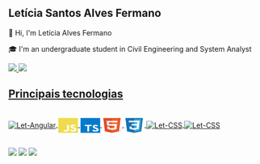 ## Letícia Santos Alves Fermano

👋 Hi, I'm Letícia Alves Fermano

🎓 I'm an undergraduate student in Civil Engineering and System Analyst

<div>
  <a href="https://github.com/leticiafermano">
  <img height="180em" src="https://github-readme-stats.vercel.app/api?username=leticiafermano&&rank_icon=github&show_icons=true&theme=dark&include_all_commits=true&count_private=true"/>  
  <img height="180em" src="https://github-readme-stats.vercel.app/api/top-langs/?username=leticiafermano&layout=compact&langs_count=16&theme=dark"/>

</div>

## Principais tecnologias

<div style="display: inline_block"><br>
  <img align="center" alt="Let-Angular" height="30" width="40" src="https://cdn.jsdelivr.net/gh/devicons/devicon@latest/icons/angular/angular-original.svg">
  <img align="center" alt="Let-Js" height="30" width="40" src="https://raw.githubusercontent.com/devicons/devicon/master/icons/javascript/javascript-plain.svg">
  <img align="center" alt="Let-Ts" height="30" width="40" src="https://raw.githubusercontent.com/devicons/devicon/master/icons/typescript/typescript-plain.svg">
  <img align="center" alt="Let-HTML" height="30" width="40" src="https://raw.githubusercontent.com/devicons/devicon/master/icons/html5/html5-original.svg">
  <img align="center" alt="Let-CSS" height="30" width="40" src="https://raw.githubusercontent.com/devicons/devicon/master/icons/css3/css3-original.svg">  
  <img align="center" alt="Let-CSS" height="30" width="40" src="https://cdn.jsdelivr.net/gh/devicons/devicon@latest/icons/java/java-original.svg" />
  <img align="center" alt="Let-CSS" height="30" width="40" src="https://cdn.jsdelivr.net/gh/devicons/devicon@latest/icons/spring/spring-original.svg" />
</div>

##
<div> 
  <a href="https://instagram.com/leticia.alvesferman" target="_blank"><img src="https://img.shields.io/badge/-Instagram-%23E4405F?style=for-the-badge&logo=instagram&logoColor=white" target="_blank"></a>
  <a href = "mailto:leticiasantos.engcivil@gmail.com"><img src="https://img.shields.io/badge/-Gmail-%23333?style=for-the-badge&logo=gmail&logoColor=white" target="_blank"></a>
  <a href="https://www.linkedin.com/in/leticiasantosferman/" target="_blank"><img src="https://img.shields.io/badge/-LinkedIn-%230077B5?style=for-the-badge&logo=linkedin&logoColor=white" target="_blank"></a> 
</div>
